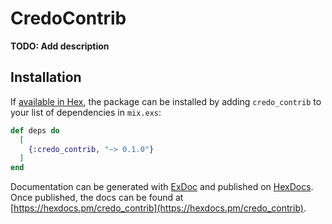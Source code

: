 # CredoContrib

**TODO: Add description**

## Installation

If [available in Hex](https://hex.pm/docs/publish), the package can be installed
by adding `credo_contrib` to your list of dependencies in `mix.exs`:

```elixir
def deps do
  [
    {:credo_contrib, "~> 0.1.0"}
  ]
end
```

Documentation can be generated with [ExDoc](https://github.com/elixir-lang/ex_doc)
and published on [HexDocs](https://hexdocs.pm). Once published, the docs can
be found at [https://hexdocs.pm/credo_contrib](https://hexdocs.pm/credo_contrib).

